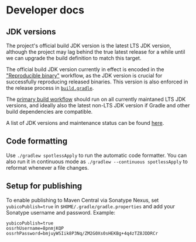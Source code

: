 Developer docs
===


JDK versions
---

The project's official build JDK version is the latest LTS JDK version,
although the project may lag behind the true latest release for a while
until we can upgrade the build definition to match this target.

The official build JDK version currently in effect is encoded in the
["Reproducible binary"](https://github.com/Yubico/java-webauthn-server/blob/main/.github/workflows/release-verify-signatures.yml)
workflow,
as the JDK version is crucial for successfully reproducing released binaries.
This version is also enforced in the release process in
[`build.gradle`](https://github.com/Yubico/java-webauthn-server/blob/main/build.gradle).

The [primary build workflow](https://github.com/Yubico/java-webauthn-server/blob/main/.github/workflows/build.yml)
should run on all currently maintaned LTS JDK versions,
and ideally also the latest non-LTS JDK version if Gradle and other build dependencies are compatible.

A list of JDK versions and maintenance status can be found [here](https://en.wikipedia.org/wiki/Java_version_history).


Code formatting
---

Use `./gradlew spotlessApply` to run the automatic code formatter.
You can also run it in continuous mode as `./gradlew --continuous spotlessApply`
to reformat whenever a file changes.


Setup for publishing
---

To enable publishing to Maven Central via Sonatype Nexus, set
`yubicoPublish=true` in `$HOME/.gradle/gradle.properties` and add your Sonatype
username and password. Example:

```properties
yubicoPublish=true
ossrhUsername=8pnmjKQP
ossrhPassword=bmjuyWSIik8P3Nq/ZM2G0Xs0sHEKBg+4q4zTZ8JDDRCr
```
